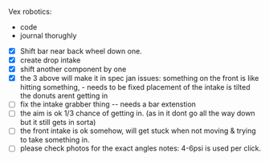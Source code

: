 Vex robotics:

- code
- journal thorughly
- [x] Shift bar near back wheel down one.
- [x] create drop intake
- [x] shift another component by one
- [x] the 3 above will make it in spec
      jan issues:
      something on the front is like hitting something, - needs to be fixed
      placement of the intake is tilted
      the donuts arent getting in
- [ ] fix the intake grabber thing -- needs a bar extenstion
- [ ] the aim is ok 1/3 chance of getting in. (as in it dont go all the way down but it still gets in sorta)
- [ ] the front intake is ok somehow, will get stuck when not moving & trying to take something in.
- [ ] please check photos for the exact angles
      notes:
      4-6psi is used per click.

